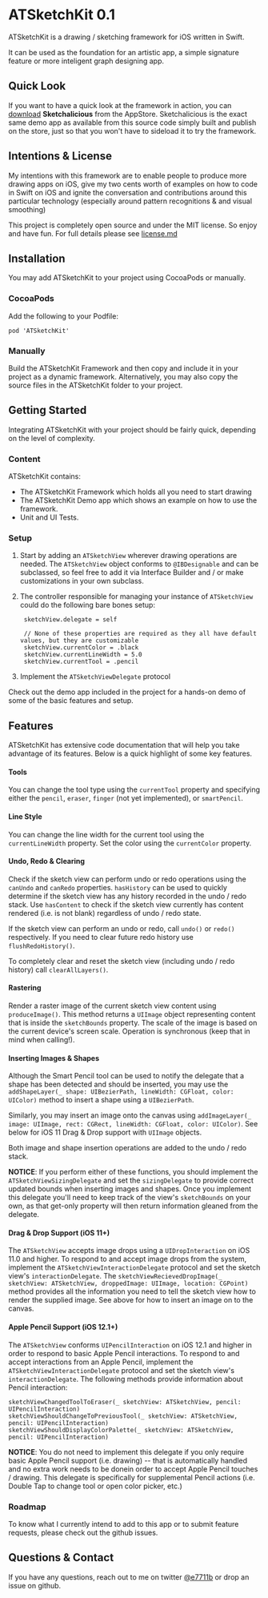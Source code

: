 # ATSketchKit 0.1
ATSketchKit is a drawing / sketching framework for iOS written in Swift.

It can be used as the foundation for an artistic app, a simple signature feature or more inteligent graph designing app.

## Quick Look 
If you want to have a quick look at the framework in action, you can [download](https://itunes.apple.com/us/app/sketchalicious/id1082917478?ls=1&mt=8) **Sketchalicious** from the AppStore. Sketchalicious is the exact same demo app as available from this source code simply built and publish on the store, just so that you won't have to sideload it to try the framework.

## Intentions & License
My intentions with this framework are to enable people to produce more drawing apps on iOS, give my two cents worth of examples on how to code in Swift on iOS and ignite the conversation and contributions around this particular technology (especially around pattern recognitions & and visual smoothing)

This project is completely open source and under the MIT license. So enjoy and have fun. For full details please see [license.md](LICENSE.md)

## Installation
You may add ATSketchKit to your project using CocoaPods or manually.

### CocoaPods
Add the following to your Podfile:  

    pod 'ATSketchKit'
    
### Manually
Build the ATSketchKit Framework and then copy and include it in your project as a dynamic framework. Alternatively, you may also copy the source files in the ATSketchKit folder to your project.

## Getting Started
Integrating ATSketchKit with your project should be fairly quick, depending on the level of complexity.

### Content
ATSketchKit contains:
- The ATSketchKit Framework which holds all you need to start drawing
- The ATSketchKit Demo app which shows an example on how to use the framework.
- Unit and UI Tests.

### Setup
1. Start by adding an `ATSketchView` wherever drawing operations are needed. The `ATSketchView`  object conforms to `@IBDesignable` and can be subclassed, so feel free to add it via Interface Builder and  / or make customizations in your own subclass.  
2. The controller responsible for managing your instance of  `ATSketchView` could do the following bare bones setup: 

        sketchView.delegate = self
        
        // None of these properties are required as they all have default values, but they are customizable
        sketchView.currentColor = .black
        sketchView.currentLineWidth = 5.0
        sketchView.currentTool = .pencil
        
3. Implement the `ATSketchViewDelegate` protocol

Check out the demo app included in the project for a hands-on demo of some of the basic features and setup.

## Features
ATSketchKit has extensive code documentation that will help you take advantage of its features. Below is a quick highlight of some key features.

#### Tools
You can change the tool type using the `currentTool` property and specifying either the `pencil`, `eraser`, `finger` (not yet implemented), or `smartPencil`.

#### Line Style
You can change the line width for the current tool using the `currentLineWidth` property. Set the color using the `currentColor` property.

#### Undo, Redo & Clearing
Check if the sketch view can perform undo or redo operations using the `canUndo` and `canRedo` properties. `hasHistory` can be used to quickly determine if the sketch view has any history recorded in the undo / redo stack. Use `hasContent` to check if the sketch view currently has content rendered (i.e. is not blank) regardless of undo / redo state.

If the sketch view can perform an undo or redo, call `undo()` or `redo()` respectively. If you need to clear future redo history use `flushRedoHistory()`.

To  completely clear and reset the sketch view (including undo / redo history) call `clearAllLayers()`.

#### Rastering
Render a raster image of the current sketch view content using `produceImage()`. This method returns a `UIImage` object representing content that is inside the `sketchBounds` property. The scale of the image is based on the current device's screen scale. Operation is synchronous (keep that in mind when calling!).

#### Inserting Images & Shapes
Although the Smart Pencil tool can be used to notify the delegate that a shape has been detected and should be inserted, you may use the `addShapeLayer(_ shape: UIBezierPath, lineWidth: CGFloat, color: UIColor)` method to insert a shape using a `UIBezierPath`.

Similarly, you may insert an image onto the canvas using `addImageLayer(_ image: UIImage, rect: CGRect, lineWidth: CGFloat, color: UIColor)`. See below for iOS 11 Drag & Drop support with `UIImage` objects.

Both image and shape insertion operations are added to the undo / redo stack.

**NOTICE**: If you perform either of these functions, you should implement the `ATSketchViewSizingDelegate` and set the `sizingDelegate` to provide correct updated bounds when inserting images and shapes. Once you implement this delegate you'll need to keep track of the view's `sketchBounds` on your own, as that get-only property will then return information gleaned from the delegate.

#### Drag & Drop Support  (iOS 11+)
The `ATSketchView` accepts image drops using a `UIDropInteraction` on iOS 11.0 and higher. To respond to and accept image drops from the system, implement the `ATSketchViewInteractionDelegate` protocol and set the sketch view's `interactionDelegate`. The `sketchViewRecievedDropImage(_ sketchView: ATSketchView, droppedImage: UIImage, location: CGPoint)` method provides all the information you need to tell the sketch view how to render the supplied image. See above for how to insert an image on to the canvas.

#### Apple Pencil Support  (iOS 12.1+)
The `ATSketchView` conforms `UIPencilInteraction` on iOS 12.1 and higher in order to respond to basic Apple Pencil interactions. To respond to and accept interactions from an Apple Pencil, implement the `ATSketchViewInteractionDelegate` protocol and set the sketch view's `interactionDelegate`. The following methods provide information about Pencil interaction:

    sketchViewChangedToolToEraser(_ sketchView: ATSketchView, pencil: UIPencilInteraction)
    sketchViewShouldChangeToPreviousTool(_ sketchView: ATSketchView, pencil: UIPencilInteraction)
    sketchViewShouldDisplayColorPalette(_ sketchView: ATSketchView, pencil: UIPencilInteraction)
    
**NOTICE**: You do not need to implement this delegate if you only require basic Apple Pencil support (i.e. drawing) -- that is automatically handled and no extra work needs to be donein order to accept Apple Pencil touches / drawing. This delegate is specifically for supplemental Pencil actions (i.e. Double Tap to change tool or open color picker, etc.)

### Roadmap
To know what I currently intend to add to this app or to submit feature requests, please check out the github issues.

## Questions & Contact
If you have any questions, reach out to me on twitter [@e7711b](https://twitter.com/e7711b) or drop an issue on github.
